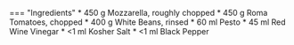 === "Ingredients"
    * 450 g Mozzarella, roughly chopped
    * 450 g Roma Tomatoes, chopped
    * 400 g White Beans, rinsed
    * 60 ml Pesto
    * 45 ml Red Wine Vinegar
    * <1 ml Kosher Salt
    * <1 ml Black Pepper

[^1]:
    Perelman, Deb. ["Cubed, Hacked Caprese."](https://smittenkitchen.com/2009/08/cubed-hacked-caprese/). *Smitten Kitchen.* 24 August 2009. Accessed 2020.
